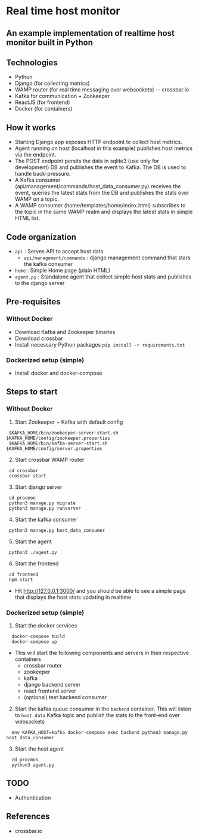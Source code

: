 # Real time host monitor

## An example implementation of realtime host monitor built in Python

## Technologies
 * Python
 * Django (for collecting metrics)
 * WAMP router (for real time messaging over websockets) -- crossbar.io
 * Kafka for communication + Zookeeper
 * ReactJS (for frontend)
 * Docker (for containers)

## How it works
 * Starting Django app exposes HTTP endpoint to collect host metrics.
 * Agent running on host (localhost in this example) publishes host metrics via the endpoint.
 * The POST endpoint persits the data in sqlite3 (use only for development) DB and publishes the event to Kafka. The DB is used to handle back-pressure.
 * A Kafka consumer (api/management/commands/host_data_consumer.py) receives the event, queries the latest stats from the DB and publishes the stats over WAMP on a topic.
 * A WAMP consumer (home/templates/home/index.html) subscribes to the topic in the same WAMP realm and displays the latest stats in simple HTML list.

## Code organization
 * `api` : Serves API to accept host data
   * `api/management/commands` : django management command that stars the kafka consumer
 * `home` : Simple Home page (plain HTML)
 * `agent.py` : Standalone agent that collect simple host stats and publishes to the django server

## Pre-requisites
### Without Docker
 * Download Kafka and Zookeeper binaries
 * Download crossbar
 * Install necessary Python packages
   `pip install -r requirements.txt`

### Dockerized setup (simple)
 * Install docker and docker-compose

## Steps to start
### Without Docker
 1. Start Zookeeper + Kafka with default config
```
 $KAFKA_HOME/bin/zookeeper-server-start.sh $KAFKA_HOME/config/zookeeper.properties
 $KAFKA_HOME/bin/kafka-server-start.sh $KAFKA_HOME/config/server.properties
```
 2. Start crossbar WAMP router
```
 cd crossbar
 crossbar start
```
 3. Start django server
```
 cd procmon
 python3 manage.py migrate
 python3 manage.py runserver
```
 4. Start the kafka consumer
```
 python3 manage.py host_data_consumer
```
 5. Start the agent
```
 python3 ./agent.py
```
 6. Start the frontend
```
 cd frontend
 npm start
```

 * Hit http://127.0.0.1:3000/ and you should be able to see a simple page that displays the host stats updating in realtime

### Dockerized setup (simple)
 1. Start the docker services
```
  docker-compose build
  docker-compose up
```
   * This will start the following components and servers in their respective containers
     * crossbar router
     * zookeeper
     * kafka
     * django backend server
     * react frontend server
     * (optional) test backend consumer

 2. Start the kafka queue consumer in the `backend` container. This will listen to `host_data` Kafka topic and publish the stats to the front-end over websockets
```
  env KAFKA_HOST=kafka docker-compose exec backend python3 manage.py host_data_consumer
```
 3. Start the host agent
```
  cd procmon
  python3 agent.py
```

## TODO
 * Authentication

## References
 * crossbar.io